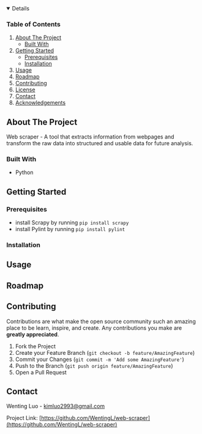 <!--
*** Thanks for checking out this README. If you have a suggestion
*** that would make this better, please fork the repo and create a pull request
*** or simply open an issue with the tag "enhancement".
*** Thanks again! Now go create something AMAZING! :D
-->

<!-- TABLE OF CONTENTS -->
<details open="open">
  <h3>Table of Contents</h3>
  <ol>
    <li>
      <a href="#about-the-project">About The Project</a>
      <ul>
        <li><a href="#built-with">Built With</a></li>
      </ul>
    </li>
    <li>
      <a href="#getting-started">Getting Started</a>
      <ul>
        <li><a href="#prerequisites">Prerequisites</a></li>
        <li><a href="#installation">Installation</a></li>
      </ul>
    </li>
    <li><a href="#usage">Usage</a></li>
    <li><a href="#roadmap">Roadmap</a></li>
    <li><a href="#contributing">Contributing</a></li>
    <li><a href="#license">License</a></li>
    <li><a href="#contact">Contact</a></li>
    <li><a href="#acknowledgements">Acknowledgements</a></li>
  </ol>
</details>

<!-- ABOUT THE PROJECT -->
## About The Project
Web scraper - A tool that extracts information from webpages and
transform the raw data into structured and usable data for future
analysis.

<!-- [![Product Name Screen Shot][product-screenshot]](https://example.com) -->

### Built With
- Python

<!-- GETTING STARTED -->
## Getting Started

<!--
This is an example of how you may give instructions on setting up your project locally.
To get a local copy up and running follow these simple example steps.
-->

### Prerequisites
<!-- This is an example of how to list things you need to use the
software and how to install them.

* npm
  ```sh
  npm install npm@latest -g
  ```
-->
* install Scrapy by running `pip install scrapy`
* install Pylint by running `pip install pylint`

### Installation
<!--
1. Get a free API Key at [https://example.com](https://example.com)
2. Clone the repo
   ```sh
   git clone https://github.com/your_username_/Project-Name.git
   ```
3. Install NPM packages
   ```sh
   npm install
   ```
   -->

<!-- USAGE EXAMPLES -->
## Usage

<!-- ROADMAP -->
## Roadmap

<!-- CONTRIBUTING -->
## Contributing

Contributions are what make the open source community such an amazing place to be learn, inspire, and create. Any contributions you make are **greatly appreciated**.

1. Fork the Project
2. Create your Feature Branch (`git checkout -b feature/AmazingFeature`)
3. Commit your Changes (`git commit -m 'Add some AmazingFeature'`)
4. Push to the Branch (`git push origin feature/AmazingFeature`)
5. Open a Pull Request

<!-- CONTACT -->
## Contact

Wenting Luo - kimluo2993@gmail.com

Project Link: [https://github.com/WentingL/web-scraper](https://github.com/WentingL/web-scraper)

